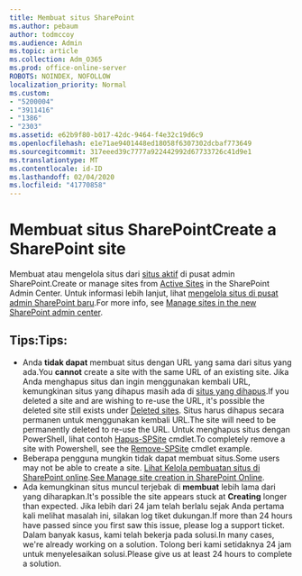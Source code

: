 ```yaml
---
title: Membuat situs SharePoint
ms.author: pebaum
author: todmccoy
ms.audience: Admin
ms.topic: article
ms.collection: Adm_O365
ms.prod: office-online-server
ROBOTS: NOINDEX, NOFOLLOW
localization_priority: Normal
ms.custom:
- "5200004"
- "3911416"
- "1386"
- "2303"
ms.assetid: e62b9f80-b017-42dc-9464-f4e32c19d6c9
ms.openlocfilehash: e1e71ae9401448ed18058f6307302dcbaf773649
ms.sourcegitcommit: 317eeed39c7777a922442992d67733726c41d9e1
ms.translationtype: MT
ms.contentlocale: id-ID
ms.lasthandoff: 02/04/2020
ms.locfileid: "41770858"
---
```

# <a name="create-a-sharepoint-site"></a><span data-ttu-id="45e82-102">Membuat situs SharePoint</span><span class="sxs-lookup"><span data-stu-id="45e82-102">Create a SharePoint site</span></span>

<span data-ttu-id="45e82-103">Membuat atau mengelola situs dari [situs aktif](https://admin.microsoft.com/sharepoint?page=sitemanagement&modern=true) di pusat admin SharePoint.</span><span class="sxs-lookup"><span data-stu-id="45e82-103">Create or manage sites from [Active Sites](https://admin.microsoft.com/sharepoint?page=sitemanagement&modern=true) in the SharePoint Admin Center.</span></span> <span data-ttu-id="45e82-104">Untuk informasi lebih lanjut, lihat [mengelola situs di pusat admin SharePoint baru](https://docs.microsoft.com/sharepoint/manage-site-creation).</span><span class="sxs-lookup"><span data-stu-id="45e82-104">For more info, see [Manage sites in the new SharePoint admin center](https://docs.microsoft.com/sharepoint/manage-site-creation).</span></span> 

## <a name="tips"></a><span data-ttu-id="45e82-105">Tips:</span><span class="sxs-lookup"><span data-stu-id="45e82-105">Tips:</span></span>

- <span data-ttu-id="45e82-106">Anda **tidak dapat** membuat situs dengan URL yang sama dari situs yang ada.</span><span class="sxs-lookup"><span data-stu-id="45e82-106">You **cannot** create a site with the same URL of an existing site.</span></span> <span data-ttu-id="45e82-107">Jika Anda menghapus situs dan ingin menggunakan kembali URL, kemungkinan situs yang dihapus masih ada di [situs yang dihapus](https://admin.microsoft.com/sharepoint?page=recyclebin&modern=true).</span><span class="sxs-lookup"><span data-stu-id="45e82-107">If you deleted a site and are wishing to re-use the URL, it's possible the deleted site still exists under [Deleted sites](https://admin.microsoft.com/sharepoint?page=recyclebin&modern=true).</span></span> <span data-ttu-id="45e82-108">Situs harus dihapus secara permanen untuk menggunakan kembali URL.</span><span class="sxs-lookup"><span data-stu-id="45e82-108">The site will need to be permanently deleted to re-use the URL.</span></span> <span data-ttu-id="45e82-109">Untuk menghapus situs dengan PowerShell, lihat contoh [Hapus-SPSite](https://docs.microsoft.com/sharepoint/manage-sites-in-new-admin-center#delete-a-site) cmdlet.</span><span class="sxs-lookup"><span data-stu-id="45e82-109">To completely remove a site with Powershell, see the [Remove-SPSite](https://docs.microsoft.com/sharepoint/manage-sites-in-new-admin-center#delete-a-site) cmdlet example.</span></span>
- <span data-ttu-id="45e82-110">Beberapa pengguna mungkin tidak dapat membuat situs.</span><span class="sxs-lookup"><span data-stu-id="45e82-110">Some users may not be able to create a site.</span></span> <span data-ttu-id="45e82-111">[Lihat Kelola pembuatan situs di SharePoint online](https://docs.microsoft.com/sharepoint/manage-site-creation).</span><span class="sxs-lookup"><span data-stu-id="45e82-111">[See Manage site creation in SharePoint Online](https://docs.microsoft.com/sharepoint/manage-site-creation).</span></span>
- <span data-ttu-id="45e82-112">Ada kemungkinan situs muncul terjebak di **membuat** lebih lama dari yang diharapkan.</span><span class="sxs-lookup"><span data-stu-id="45e82-112">It's possible the site appears stuck at **Creating** longer than expected.</span></span> <span data-ttu-id="45e82-113">Jika lebih dari 24 jam telah berlalu sejak Anda pertama kali melihat masalah ini, silakan log tiket dukungan.</span><span class="sxs-lookup"><span data-stu-id="45e82-113">If more than 24 hours have passed since you first saw this issue, please log a support ticket.</span></span> <span data-ttu-id="45e82-114">Dalam banyak kasus, kami telah bekerja pada solusi.</span><span class="sxs-lookup"><span data-stu-id="45e82-114">In many cases, we're already working on a solution.</span></span> <span data-ttu-id="45e82-115">Tolong beri kami setidaknya 24 jam untuk menyelesaikan solusi.</span><span class="sxs-lookup"><span data-stu-id="45e82-115">Please give us at least 24 hours to complete a solution.</span></span>

